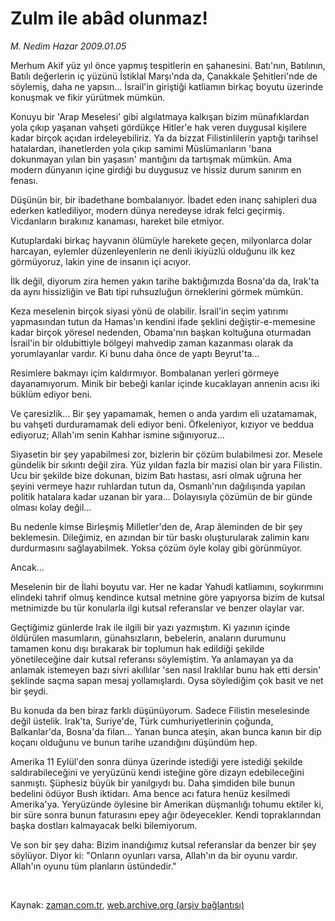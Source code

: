# Zulm ile abâd olunmaz!

*M. Nedim Hazar 2009.01.05*

<tr><td class="metin" colspan="2" style="padding-top: 20px; padding-left: 5px; padding-right: 10px;">Merhum Akif yüz yıl önce yapmış tespitlerin en şahanesini. Batı'nın, Batılının, Batılı değerlerin iç yüzünü İstiklal Marşı'nda da, Çanakkale Şehitleri'nde de söylemiş, daha ne yapsın... İsrail'in giriştiği katliamın birkaç boyutu üzerinde konuşmak ve fikir yürütmek mümkün.</td></tr><tr><td class="metin" colspan="2" style="padding-top: 20px; padding-left: 5px; padding-right: 10px;"><p>Konuyu bir 'Arap Meselesi' gibi algılatmaya kalkışan bizim münafıklardan yola çıkıp yaşanan vahşeti gördükçe Hitler'e hak veren duygusal kişilere kadar birçok açıdan irdeleyebiliriz. Ya da bizzat Filistinlilerin yaptığı tarihsel hatalardan, ihanetlerden yola çıkıp samimi Müslümanların 'bana dokunmayan yılan bin yaşasın' mantığını da tartışmak mümkün. Ama modern dünyanın içine girdiği bu duygusuz ve hissiz durum sanırım en fenası. 
<p>Düşünün bir, bir ibadethane bombalanıyor. İbadet eden inanç sahipleri dua ederken katlediliyor, modern dünya neredeyse idrak felci geçirmiş. Vicdanların bırakınız kanaması, hareket bile etmiyor. 
<p>Kutuplardaki birkaç hayvanın ölümüyle harekete geçen, milyonlarca dolar harcayan, eylemler düzenleyenlerin ne denli ikiyüzlü olduğunu ilk kez görmüyoruz, lakin yine de insanın içi acıyor. 
<p>İlk değil, diyorum zira hemen yakın tarihe baktığımızda Bosna'da da, Irak'ta da aynı hissizliğin ve Batı tipi ruhsuzluğun örneklerini görmek mümkün. 
<p>Keza meselenin birçok siyasi yönü de olabilir. İsrail'in seçim yatırımı yapmasından tutun da Hamas'ın kendini ifade şeklini değiştir-e-memesine kadar birçok yöresel nedenden, Obama'nın başkan koltuğuna oturmadan İsrail'in bir oldubittiyle bölgeyi mahvedip zaman kazanması olarak da yorumlayanlar vardır. Ki bunu daha önce de yaptı Beyrut'ta... 
<p>Resimlere bakmayı içim kaldırmıyor. Bombalanan yerleri görmeye dayanamıyorum. Minik bir bebeği kanlar içinde kucaklayan annenin acısı iki büklüm ediyor beni. 
<p>Ve çaresizlik... Bir şey yapamamak, hemen o anda yardım eli uzatamamak, bu vahşeti durduramamak deli ediyor beni. Öfkeleniyor, kızıyor ve beddua ediyoruz; Allah'ım senin Kahhar ismine sığınıyoruz...
<p>Siyasetin bir şey yapabilmesi zor, bizlerin bir çözüm bulabilmesi zor. Mesele gündelik bir sıkıntı değil zira. Yüz yıldan fazla bir mazisi olan bir yara Filistin. Ucu bir şekilde bize dokunan, bizim Batı hastası, asri olmak uğruna her şeyini vermeye hazır ruhlardan tutun da, Osmanlı'nın dağılışında yapılan politik hatalara kadar uzanan bir yara... Dolayısıyla çözümün de bir günde olması kolay değil...
<p>Bu nedenle kimse Birleşmiş Milletler'den de, Arap âleminden de bir şey beklemesin. Dileğimiz, en azından bir tür baskı oluşturularak zalimin kanı durdurmasını sağlayabilmek. Yoksa çözüm öyle kolay gibi görünmüyor. 
<p>Ancak...
<p>Meselenin bir de İlahi boyutu var. Her ne kadar Yahudi katliamını, soykırımını elindeki tahrif olmuş kendince kutsal metnine göre yapıyorsa bizim de kutsal metnimizde bu tür konularla ilgi kutsal referanslar ve benzer olaylar var. 
<p>Geçtiğimiz günlerde Irak ile ilgili bir yazı yazmıştım. Ki yazının içinde öldürülen masumların, günahsızların, bebelerin, anaların durumunu tamamen konu dışı bırakarak bir toplumun hak edildiği şekilde yönetileceğine dair kutsal referansı söylemiştim. Ya anlamayan ya da anlamak istemeyen bazı sivri akıllılar 'sen nasıl Iraklılar bunu hak etti dersin' şeklinde saçma sapan mesaj yollamışlardı. Oysa söylediğim çok basit ve net bir şeydi. 
<p>Bu konuda da ben biraz farklı düşünüyorum. Sadece Filistin meselesinde değil üstelik. Irak'ta, Suriye'de, Türk cumhuriyetlerinin çoğunda, Balkanlar'da, Bosna'da filan... Yanan bunca ateşin, akan bunca kanın bir dip koçanı olduğunu ve bunun tarihe uzandığını düşündüm hep. 
<p>Amerika 11 Eylül'den sonra dünya üzerinde istediği yere istediği şekilde saldırabileceğini ve yeryüzünü kendi isteğine göre dizayn edebileceğini sanmıştı. Şüphesiz büyük bir yanılgıydı bu. Daha şimdiden bile bunun bedelini ödüyor Bush iktidarı. Ama bence acı fatura henüz kesilmedi Amerika'ya. Yeryüzünde öylesine bir Amerikan düşmanlığı tohumu ektiler ki, bir süre sonra bunun faturasını epey ağır ödeyecekler. Kendi topraklarından başka dostları kalmayacak belki bilemiyorum. 
<p>Ve son bir şey daha: Bizim inandığımız kutsal referanslar da benzer bir şey söylüyor. Diyor ki: "Onların oyunları varsa, Allah'ın da bir oyunu vardır. Allah'ın oyunu tüm planların üstündedir."
<p><br/></p></p></p></p></p></p></p></p></p></p></p></p></p></p></p></p></td></tr>

Kaynak: [zaman.com.tr](http://zaman.com.tr/yazar.do?yazino=791874), [web.archive.org (arşiv bağlantısı)](http://web.archive.org/web/20090321124526/http://zaman.com.tr:80/yazar.do?yazino=791874)
